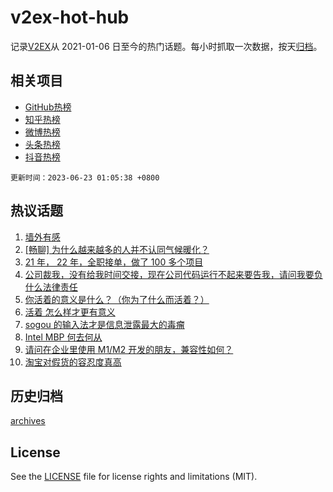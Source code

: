 # v2ex-hot-hub

 记录[V2EX](https://www.v2ex.com/)从 2021-01-06 日至今的热门话题。每小时抓取一次数据，按天[归档](archives)。
 
 ## 相关项目

- [GitHub热榜](https://github.com/lonnyzhang423/github-hot-hub)
- [知乎热榜](https://github.com/lonnyzhang423/zhihu-hot-hub)
- [微博热榜](https://github.com/lonnyzhang423/weibo-hot-hub)
- [头条热榜](https://github.com/lonnyzhang423/toutiao-hot-hub)
- [抖音热榜](https://github.com/lonnyzhang423/douyin-hot-hub)


 `更新时间：2023-06-23 01:05:38 +0800`

## 热议话题

1. [墙外有感](https://www.v2ex.com/t/950880)
1. [[畅聊] 为什么越来越多的人并不认同气候暖化？](https://www.v2ex.com/t/950846)
1. [21 年， 22 年，全职接单，做了 100 多个项目](https://www.v2ex.com/t/950796)
1. [公司裁我，没有给我时间交接，现在公司代码运行不起来要告我，请问我要负什么法律责任](https://www.v2ex.com/t/950804)
1. [你活着的意义是什么？（你为了什么而活着？）](https://www.v2ex.com/t/950782)
1. [活着 怎么样才更有意义](https://www.v2ex.com/t/950815)
1. [sogou 的输入法才是信息泄露最大的毒瘤](https://www.v2ex.com/t/950829)
1. [Intel MBP 何去何从](https://www.v2ex.com/t/950784)
1. [请问在企业里使用 M1/M2 开发的朋友，兼容性如何？](https://www.v2ex.com/t/950833)
1. [淘宝对假货的容忍度真高](https://www.v2ex.com/t/950878)

## 历史归档

[archives](archives)

## License

See the [LICENSE](LICENSE) file for license rights and limitations (MIT).
